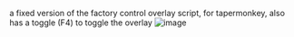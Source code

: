 a fixed version of the factory control overlay script, for tapermonkey, also has a toggle (F4) to toggle the overlay
![image](https://github.com/user-attachments/assets/2a80fb4d-4039-4d58-a5f1-974ac98b2002)
